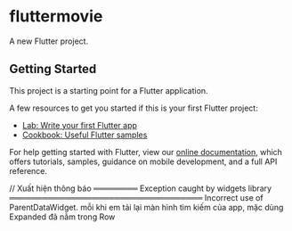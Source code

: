 # fluttermovie

A new Flutter project.

## Getting Started

This project is a starting point for a Flutter application.

A few resources to get you started if this is your first Flutter project:

- [Lab: Write your first Flutter app](https://flutter.dev/docs/get-started/codelab)
- [Cookbook: Useful Flutter samples](https://flutter.dev/docs/cookbook)

For help getting started with Flutter, view our
[online documentation](https://flutter.dev/docs), which offers tutorials,
samples, guidance on mobile development, and a full API reference.


// Xuất hiện thông báo ════════ Exception caught by widgets library ═══════════════════════════════════ Incorrect use of ParentDataWidget. mỗi khi em tải lại màn hình tìm kiếm của app, mặc dùng Expanded đã nằm trong Row
